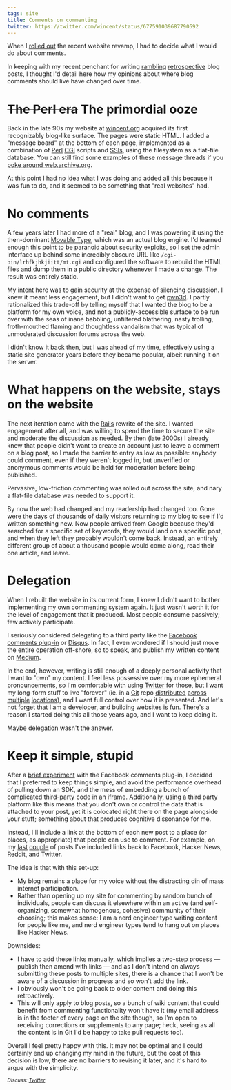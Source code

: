 ```yaml
---
tags: site
title: Comments on commenting
twitter: https://twitter.com/wincent/status/677591039687790592
---
```


When I [rolled out](/blog/masochist) the recent website revamp, I had to decide what I would do about comments.

In keeping with my recent penchant for writing [rambling](/blog/old-stuff-that-rocks) [retrospective](/blog/betting-on-the-wrong-horse) blog posts, I thought I'd detail here how my opinions about where blog comments should live have changed over time.

# ~~The Perl era~~ The primordial ooze

Back in the late 90s my website at [wincent.org](http://wincent.org) acquired its first recognizably blog-like surface. The pages were static HTML. I added a "message board" at the bottom of each page, implemented as a combination of [Perl](/wiki/Perl) [CGI](/wiki/CGI) scripts and [SSIs](https://en.wikipedia.org/wiki/Server_Side_Includes), using the filesystem as a flat-file database. You can still find some examples of these message threads if you [poke around web.archive.org](http://web.archive.org/web/20000816012023/http://wincent.org/articles/criticism/1999,11,22,gfx2.shtml).

At this point I had no idea what I was doing and added all this because it was fun to do, and it seemed to be something that "real websites" had.

# No comments

A few years later I had more of a "real" blog, and I was powering it using the then-dominant [Movable Type](/wiki/Movable_Type), which was an actual blog engine. I'd learned enough this point to be paranoid about security exploits, so I set the admin interface up behind some incredibly obscure URL like `/cgi-bin/lrhfkjhkjiitt/mt.cgi` and configured the software to rebuild the HTML files and dump them in a public directory whenever I made a change. The result was entirely static.

My intent here was to gain security at the expense of silencing discussion. I knew it meant less engagement, but I didn't want to get [pwn3d](http://www.urbandictionary.com/define.php?term=pwn3d). I partly rationalized this trade-off by telling myself that I wanted the blog to be a platform for my own voice, and not a publicly-accessible surface to be run over with the seas of inane babbling, unfiltered blathering, nasty trolling, froth-mouthed flaming and thoughtless vandalism that was typical of unmoderated discussion forums across the web.

I didn't know it back then, but I was ahead of my time, effectively using a static site generator years before they became popular, albeit running it on the server.

# What happens on the website, stays on the website

The next iteration came with the [Rails](/wiki/Rails) rewrite of the site. I wanted engagement after all, and was willing to spend the time to secure the site and moderate the discussion as needed. By then (late 2000s) I already knew that people didn't want to create an account just to leave a comment on a blog post, so I made the barrier to entry as low as possible: anybody could comment, even if they weren't logged in, but unverified or anonymous comments would be held for moderation before being published.

Pervasive, low-friction commenting was rolled out across the site, and nary a flat-file database was needed to support it.

By now the web had changed and my readership had changed too. Gone were the days of thousands of daily visitors returning to my blog to see if I'd written something new. Now people arrived from Google because they'd searched for a specific set of keywords, they would land on a specific post, and when they left they probably wouldn't come back. Instead, an entirely different group of about a thousand people would come along, read their one article, and leave.

# Delegation

When I rebuilt the website in its current form, I knew I didn't want to bother implementing my own commenting system again. It just wasn't worth it for the level of engagement that it produced. Most people consume passively; few actively participate.

I seriously considered delegating to a third party like the [Facebook comments plug-in](https://developers.facebook.com/docs/plugins/comments) or [Disqus](https://disqus.com/). In fact, I even wondered if I should just move the entire operation off-shore, so to speak, and publish my written content on [Medium](https://medium.com/).

In the end, however, writing is still enough of a deeply personal activity that I want to "own" my content. I feel less possessive over my more ephemeral pronouncements, so I'm comfortable with using [Twitter](https://twitter.com/wincent) for those, but I want my long-form stuff to live "forever" (ie. in a [Git](/wiki/Git) repo [distributed](https://github.com/wincent/masochist) [across](https://gitlab.com/wincent/masochist) [multiple](https://bitbucket.org/ghurrell/masochist) [locations](http://git.wincent.com/masochist.git)), and I want full control over how it is presented. And let's not forget that I am a developer, and building websites is fun. There's a reason I started doing this all those years ago, and I want to keep doing it.

Maybe delegation wasn't the answer.

# Keep it simple, stupid

After a [brief experiment](https://github.com/wincent/masochist/issues/44) with the Facebook comments plug-in, I decided that I preferred to keep things simple, and avoid the performance overhead of pulling down an SDK, and the mess of embedding a bunch of complicated third-party code in an iframe. Additionally, using a third party platform like this means that you don't own or control the data that is attached to your post, yet it is colocated right there on the page alongside your stuff; something about that produces cognitive dissonance for me.

Instead, I'll include a link at the bottom of each new post to a place (or places, as appropriate) that people can use to comment. For example, on my [last](/blog/betting-on-the-wrong-horse) [couple](/blog/old-stuff-that-rocks) of posts I've included links back to Facebook, Hacker News, Reddit, and Twitter.

The idea is that with this set-up:

- My blog remains a place for my voice without the distracting din of mass internet participation.
- Rather than opening up my site for commenting by random bunch of individuals, people can discuss it elsewhere within an active (and self-organizing, somewhat homogenous, cohesive) community of their choosing; this makes sense: I am a nerd engineer type writing content for people like me, and nerd engineer types tend to hang out on places like Hacker News.

Downsides:

- I have to add these links manually, which implies a two-step process &mdash; publish then amend with links &mdash; and as I don't intend on always submitting these posts to multiple sites, there is a chance that I won't be aware of a discussion in progress and so won't add the link.
- I obviously won't be going back to older content and doing this retroactively.
- This will only apply to blog posts, so a bunch of wiki content that could benefit from commenting functionality won't have it (my email address is in the footer of every page on the site though, so I'm open to receiving corrections or supplements to any page; heck, seeing as all the content is in Git I'd be happy to take pull requests too).

Overall I feel pretty happy with this. It may not be optimal and I could certainly end up changing my mind in the future, but the cost of this decision is low, there are no barriers to revising it later, and it's hard to argue with the simplicity.

<small><em>Discuss: [Twitter](https://twitter.com/wincent/status/677591039687790592)</em></small>
